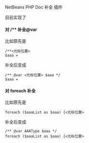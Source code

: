 
NetBeans PHP Doc 补全 插件


目前实现了

#### 对 /** 补全@var

比如原先是 

```
/**<光标位置>
$aaa =
```
补全后变成

```
/** @var <光标位置> $aaa */
$aaa =
```



#### 对 foreach 补全

比如原先是 

```
foreach ($aaaList as $aaa) {<光标位置>
```
补全后变成

```
/** @var AAAType $aaa */
foreach ($aaaList as $aaa) {<光标位置>
```

